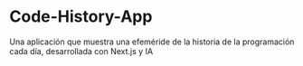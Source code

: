 # Code-History-App
Una aplicación que muestra una efeméride de la historia de la programación cada día, desarrollada con Next.js y IA
